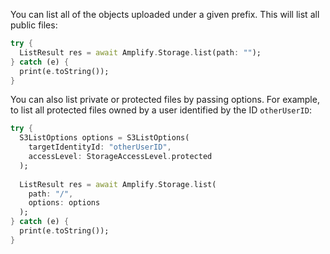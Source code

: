 You can list all of the objects uploaded under a given prefix. This will list all public files:

```dart
try {
  ListResult res = await Amplify.Storage.list(path: "");
} catch (e) {
  print(e.toString());
}
```

You can also list private or protected files by passing options. For example, to list all protected files owned by a user identified by the ID `otherUserID`:

```dart
try {
  S3ListOptions options = S3ListOptions(
    targetIdentityId: "otherUserID",
    accessLevel: StorageAccessLevel.protected
  );
          
  ListResult res = await Amplify.Storage.list(
    path: "/", 
    options: options
  );
} catch (e) {
  print(e.toString());
}
```
